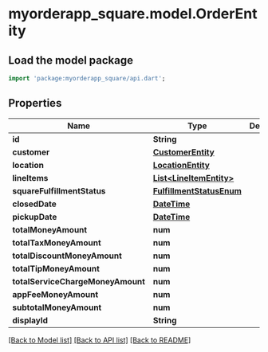 # myorderapp_square.model.OrderEntity

## Load the model package
```dart
import 'package:myorderapp_square/api.dart';
```

## Properties
Name | Type | Description | Notes
------------ | ------------- | ------------- | -------------
**id** | **String** |  | [optional] 
**customer** | [**CustomerEntity**](CustomerEntity.md) |  | [optional] 
**location** | [**LocationEntity**](LocationEntity.md) |  | [optional] 
**lineItems** | [**List&lt;LineItemEntity&gt;**](LineItemEntity.md) |  | [optional] 
**squareFulfillmentStatus** | [**FulfillmentStatusEnum**](FulfillmentStatusEnum.md) |  | [optional] 
**closedDate** | [**DateTime**](DateTime.md) |  | [optional] 
**pickupDate** | [**DateTime**](DateTime.md) |  | [optional] 
**totalMoneyAmount** | **num** |  | [optional] 
**totalTaxMoneyAmount** | **num** |  | [optional] 
**totalDiscountMoneyAmount** | **num** |  | [optional] 
**totalTipMoneyAmount** | **num** |  | [optional] 
**totalServiceChargeMoneyAmount** | **num** |  | [optional] 
**appFeeMoneyAmount** | **num** |  | [optional] 
**subtotalMoneyAmount** | **num** |  | [optional] 
**displayId** | **String** |  | [optional] 

[[Back to Model list]](../README.md#documentation-for-models) [[Back to API list]](../README.md#documentation-for-api-endpoints) [[Back to README]](../README.md)


